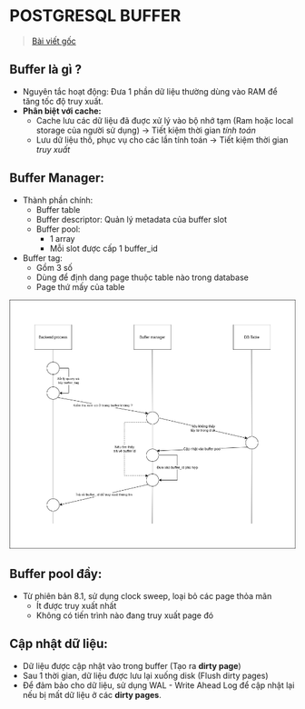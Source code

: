 # POSTGRESQL BUFFER

> [Bài viết gốc](https://online.grokking.org/articles/13/postgresql-buffer-hoat-dong-nhu-the-nao-)

## **Buffer là gì ?**

* Nguyên tắc hoạt động: Đưa 1 phần dữ liệu thường dùng vào RAM để tăng tốc độ truy xuất.
* **Phân biệt với cache:**
  * Cache lưu các dữ liệu đã đuợc xử lý vào bộ nhớ tạm \(Ram hoặc local storage của người sử dụng\) -&gt; Tiết kiệm thời gian _tính toán_
  * Lưu dữ liệu thô, phục vụ cho các lần tính toán -&gt; Tiết kiệm thời gian _truy xuất_

## **Buffer Manager**:

* Thành phần chính:
  * Buffer table
  * Buffer descriptor: Quản lý metadata của buffer slot
  * Buffer pool:
    * 1 array
    * Mỗi slot được cấp 1 buffer\_id
* Buffer tag:
  * Gồm 3 số
  * Dùng để định dang page thuộc table nào trong database
  * Page thứ mấy của table

![X&#x1EED; l&#xFD; query](../.gitbook/assets/postgresbuffer%20%282%29%20%282%29.png)

## **Buffer pool đầy**:

* Từ phiên bản 8.1, sử dụng clock sweep, loại bỏ các page thỏa mãn
  * Ít được truy xuất nhất
  * Không có tiến trình nào đang truy xuất page đó

## **Cập nhật dữ liệu**:

* Dữ liệu được cập nhật vào trong buffer \(Tạo ra **dirty page**\)
* Sau 1 thời gian, dữ liệu được lưu lại xuống disk \(Flush dirty pages\)
* Để đảm bảo cho dữ liệu, sử dụng WAL - Write Ahead Log để cập nhật lại nếu bị mất dữ liệu ở các **dirty pages**.


